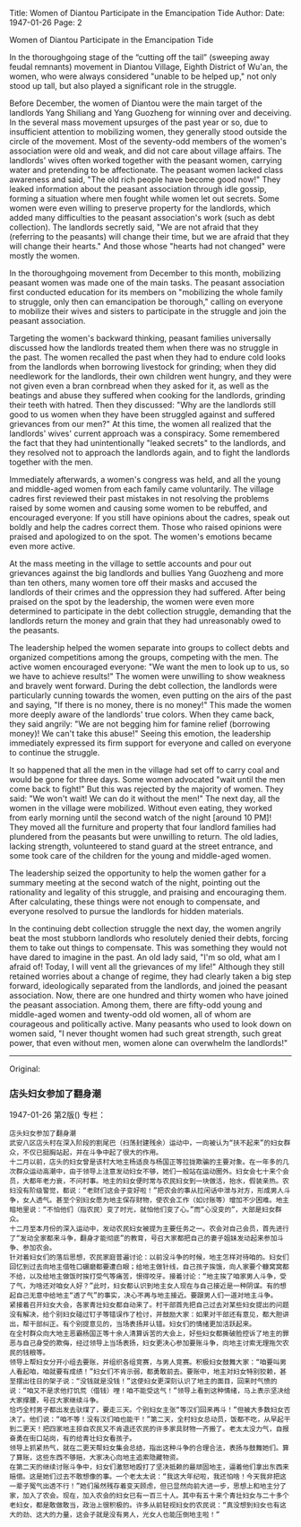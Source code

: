 Title: Women of Diantou Participate in the Emancipation Tide
Author:
Date: 1947-01-26
Page: 2

Women of Diantou Participate in the Emancipation Tide

In the thoroughgoing stage of the “cutting off the tail” (sweeping away feudal remnants) movement in Diantou Village, Eighth District of Wu'an, the women, who were always considered "unable to be helped up," not only stood up tall, but also played a significant role in the struggle.

Before December, the women of Diantou were the main target of the landlords Yang Shiliang and Yang Guozheng for winning over and deceiving. In the several mass movement upsurges of the past year or so, due to insufficient attention to mobilizing women, they generally stood outside the circle of the movement. Most of the seventy-odd members of the women's association were old and weak, and did not care about village affairs. The landlords' wives often worked together with the peasant women, carrying water and pretending to be affectionate. The peasant women lacked class awareness and said, "The old rich people have become good now!" They leaked information about the peasant association through idle gossip, forming a situation where men fought while women let out secrets. Some women were even willing to preserve property for the landlords, which added many difficulties to the peasant association's work (such as debt collection). The landlords secretly said, "We are not afraid that they (referring to the peasants) will change their time, but we are afraid that they will change their hearts." And those whose "hearts had not changed" were mostly the women.

In the thoroughgoing movement from December to this month, mobilizing peasant women was made one of the main tasks. The peasant association first conducted education for its members on "mobilizing the whole family to struggle, only then can emancipation be thorough," calling on everyone to mobilize their wives and sisters to participate in the struggle and join the peasant association.

Targeting the women's backward thinking, peasant families universally discussed how the landlords treated them when there was no struggle in the past. The women recalled the past when they had to endure cold looks from the landlords when borrowing livestock for grinding; when they did needlework for the landlords, their own children went hungry, and they were not given even a bran cornbread when they asked for it, as well as the beatings and abuse they suffered when cooking for the landlords, grinding their teeth with hatred. Then they discussed: "Why are the landlords still good to us women when they have been struggled against and suffered grievances from our men?" At this time, the women all realized that the landlords' wives' current approach was a conspiracy. Some remembered the fact that they had unintentionally "leaked secrets" to the landlords, and they resolved not to approach the landlords again, and to fight the landlords together with the men.

Immediately afterwards, a women's congress was held, and all the young and middle-aged women from each family came voluntarily. The village cadres first reviewed their past mistakes in not resolving the problems raised by some women and causing some women to be rebuffed, and encouraged everyone: If you still have opinions about the cadres, speak out boldly and help the cadres correct them. Those who raised opinions were praised and apologized to on the spot. The women's emotions became even more active.

At the mass meeting in the village to settle accounts and pour out grievances against the big landlords and bullies Yang Guozheng and more than ten others, many women tore off their masks and accused the landlords of their crimes and the oppression they had suffered. After being praised on the spot by the leadership, the women were even more determined to participate in the debt collection struggle, demanding that the landlords return the money and grain that they had unreasonably owed to the peasants.

The leadership helped the women separate into groups to collect debts and organized competitions among the groups, competing with the men. The active women encouraged everyone: "We want the men to look up to us, so we have to achieve results!" The women were unwilling to show weakness and bravely went forward. During the debt collection, the landlords were particularly cunning towards the women, even putting on the airs of the past and saying, "If there is no money, there is no money!" This made the women more deeply aware of the landlords' true colors. When they came back, they said angrily: "We are not begging him for famine relief (borrowing money)! We can't take this abuse!" Seeing this emotion, the leadership immediately expressed its firm support for everyone and called on everyone to continue the struggle.

It so happened that all the men in the village had set off to carry coal and would be gone for three days. Some women advocated "wait until the men come back to fight!" But this was rejected by the majority of women. They said: "We won't wait! We can do it without the men!" The next day, all the women in the village were mobilized. Without even eating, they worked from early morning until the second watch of the night [around 10 PM]! They moved all the furniture and property that four landlord families had plundered from the peasants but were unwilling to return. The old ladies, lacking strength, volunteered to stand guard at the street entrance, and some took care of the children for the young and middle-aged women.

The leadership seized the opportunity to help the women gather for a summary meeting at the second watch of the night, pointing out the rationality and legality of this struggle, and praising and encouraging them. After calculating, these things were not enough to compensate, and everyone resolved to pursue the landlords for hidden materials.

In the continuing debt collection struggle the next day, the women angrily beat the most stubborn landlords who resolutely denied their debts, forcing them to take out things to compensate. This was something they would not have dared to imagine in the past. An old lady said, "I'm so old, what am I afraid of! Today, I will vent all the grievances of my life!" Although they still retained worries about a change of regime, they had clearly taken a big step forward, ideologically separated from the landlords, and joined the peasant association. Now, there are one hundred and thirty women who have joined the peasant association. Among them, there are fifty-odd young and middle-aged women and twenty-odd old women, all of whom are courageous and politically active. Many peasants who used to look down on women said, "I never thought women had such great strength, such great power, that even without men, women alone can overwhelm the landlords!"



<hr /> 

Original: 


### 店头妇女参加了翻身潮

1947-01-26
第2版()
专栏：

    店头妇女参加了翻身潮
    武安八区店头村在深入阶段的割尾巴（扫荡封建残余）运动中，一向被认为“扶不起来”的妇女群众，不仅已挺胸站起，并在斗争中起了很大的作用。
    十二月以前，店头的妇女曾是该村大地主杨适良与杨国正等拉拢欺骗的主要对象。在一年多的几次群众运动高潮中，由于领导上注意发动妇女不够，她们一般站在运动圈外。妇女会七十来个会员，大都年老力衰，不问村事。地主的妇女便时常与农民妇女到一块做活，抬水，假装亲热。农妇没有阶级警觉，都说：“老财们这会子变好啦！”把农会的事从拉闲话中泄与对方，形成男人斗争，女人透气。甚至个别妇女愿为地主保存财物，使农会工作（如讨账等）增加不少困难。地主暗地里说：“不怕他们（指农民）变了时光，就怕他们变了心。”而“心没变的”，大部是妇女群众。
    十二月至本月份的深入运动中，发动农民妇女被提为主要任务之一。农会对自己会员，首先进行了“发动全家都来斗争，翻身才能彻底”的教育，号召大家都把自己的妻子姐妹发动起来参加斗争、参加农会。
    针对着妇女们的落后思想，农民家庭普遍讨论：以前没斗争的时候，地主怎样对待咱的。妇女们回忆到过去向地主借牲口碾磨都要遭白眼；给地主做针线，自己孩子挨饿，向人家要个糠窝窝都不给，以及给地主做饭时挨打受气等痛苦，恨得咬牙。接着讨论：“地主挨了咱家男人斗争，受了气，为啥还对咱女人好？”此时，妇女都认识到地主女人现在与自己接近是一种阴谋。有的想起自己无意中给地主“透了气”的事实，决心不再与地主接近。要跟男人们一道对地主斗争。
    紧接着召开妇女大会，各家青壮妇女都自动来了。村干部首先把自己过去对某些妇女提出的问题没有解决，给个别妇女碰过钉子等错误作了检讨，并鼓励大家：如果对干部还有意见，都大胆讲出，帮干部纠正。有个别提意见的，当场表扬并认错。妇女们的情绪更加活跃起来。
    在全村群众向大地主恶霸杨国正等十余人清算诉苦的大会上，好些妇女都撕破脸控诉了地主的罪恶与自己身受的欺侮，经过领导上当场表扬，妇女更决心参加要账斗争，向地主讨索无理拖欠农民的钱粮等。
    领导上帮妇女分开小组去要账，并组织各组竞赛，与男人竞赛。积极妇女鼓舞大家：“咱要叫男人看起咱，咱就要有成绩！”妇女们不肯示弱，都勇敢前去。要账中，地主对妇女特别狡赖，甚至摆出往日的架子说：“没钱就是没钱！”这使妇女更深刻认识了地主的面目，回来时气愤的说：“咱又不是求他打饥荒（借钱）哩！咱不能受这气！”领导上看到这种情绪，马上表示坚决给大家撑腰，号召大家继续斗争。
    恰巧全村男子都出发去驮煤了，要走三天。个别妇女主张“等汉们回来再斗！”但被大多数妇女否决了。他们说：“咱不等！没有汉们咱也能干！”第二天，全村妇女总动员，饭都不吃，从早起干到二更天！把四家地主掠自农民又不肯退还农民的许多家具财物一齐搬了。老太太没力气，自报奋勇在街口站岗，有的给青壮妇女看孩子。
    领导上抓紧热气，就在二更天帮妇女集会总结，指出这种斗争的合理合法，表扬与鼓舞她们。算了算账，这些东西不够赔，大家决心向地主追索隐藏物资。
    在第二天的继续讨账斗争中，妇女们激怒地殴打了坚决抵赖的最顽固地主，逼着他们拿出东西来赔偿。这是她们过去不敢想像的事。一个老太太说：“我这大年纪啦，我还怕啥！今天我非把这一辈子冤气出透不行！”她们虽然残存着变天顾虑，但已显然向前大进一步，思想上和地主分了家，加入了农会。现在，加入农会的妇女已有一百三十人。其中有五十来个青壮妇女与二十多个老妇女，都是敢做敢当，政治上很积极的。许多从前轻视妇女的农民说：“真没想到妇女也有这大的劲、这大的力量，这会子就是没有男人，光女人也能压倒地主啦！”

